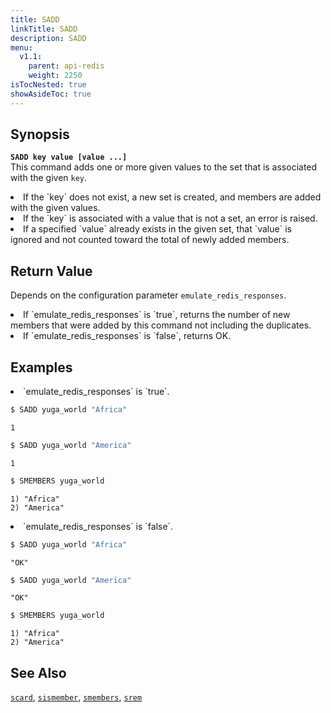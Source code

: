 ```yaml
---
title: SADD
linkTitle: SADD
description: SADD
menu:
  v1.1:
    parent: api-redis
    weight: 2250
isTocNested: true
showAsideToc: true
---
```

## Synopsis
<b>`SADD key value [value ...]`</b><br>
This command adds one or more given values to the set that is associated with the given `key`.
<li>If the `key` does not exist, a new set is created, and members are added with the given values.
<li>If the `key` is associated with a value that is not a set, an error is raised.</li>
<li>If a specified `value` already exists in the given set, that `value` is ignored and not counted toward the total of newly added members.</li>

## Return Value
Depends on the configuration parameter `emulate_redis_responses`.
<li>
If `emulate_redis_responses` is `true`, returns
the number of new members that were added by this command not including the duplicates.
</li>
<li>
If `emulate_redis_responses` is `false`, returns OK.
</li>


## Examples
<li> `emulate_redis_responses` is `true`.

```sh
$ SADD yuga_world "Africa"
```

```
1
```

```sh
$ SADD yuga_world "America"
```

```
1
```

```sh
$ SMEMBERS yuga_world
```

```
1) "Africa"
2) "America"
```
</li>

<li> `emulate_redis_responses` is `false`.

```sh
$ SADD yuga_world "Africa"
```

```
"OK"
```

```sh
$ SADD yuga_world "America"
```

```
"OK"
```

```sh
$ SMEMBERS yuga_world
```

```
1) "Africa"
2) "America"
```
</li>

## See Also
[`scard`](../scard/), [`sismember`](../sismember/), [`smembers`](../smembers/), [`srem`](../srem/)
